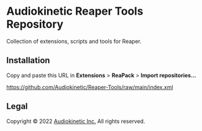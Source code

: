 # Audiokinetic Reaper Tools Repository

Collection of extensions, scripts and tools for Reaper.

## Installation

Copy and paste this URL in **Extensions** > **ReaPack** > **Import repositories...**

https://github.com/Audiokinetic/Reaper-Tools/raw/main/index.xml

## Legal
Copyright © 2022 [Audiokinetic Inc.](https://audiokinetic.com) All rights reserved.